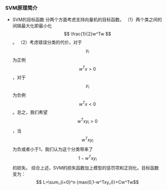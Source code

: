 ### SVM原理简介
* SVM的目标函数
分两个方面考虑支持向量机的目标函数。
（1）两个类之间的间隔最大化即最小化$$ \frac{1}{2}w^Tw $$。
（2）考虑错误分类的代价，对于$$y_i$$为正例$$ w^Tx \gt 0$$，对于$$y_i$$为负例 $$ w^Tx\lt0 $$。总之，我们希望$$ w^Txy_i \gt 0$$，当$$ w^Txy_i$$为负或者小于1，我们认为这个分类带来了$$1-w^Txy_i$$的损失。
综合上述，SVM的损失函数加上模型的惩罚项和正则化。目标函数变为：
    $$ L=\sum_{i=0}^n {max(0,1-w^Txy_i)}+Cw^Tw$$


